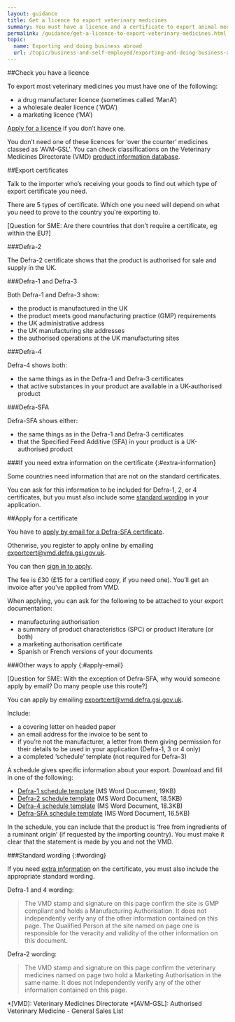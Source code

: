 ```yaml
---
layout: guidance
title: Get a licence to export veterinary medicines
summary: You must have a licence and a certificate to export animal medicines
permalink: /guidance/get-a-licence-to-export-veterinary-medicines.html
topic:
  name: Exporting and doing business abroad
  url: /topic/business-and-self-employed/exporting-and-doing-business-abroad.html
---
```


##Check you have a licence

To export most veterinary medicines you must have one of the following:

- a drug manufacturer licence (sometimes called ‘ManA’)
- a wholesale dealer licence (‘WDA’)
- a marketing licence (‘MA’)

[Apply for a licence](https://www.gov.uk/guidance/apply-for-manufacturer-or-wholesaler-of-medicines-licences#veterinary-licences) if you don’t have one.

You don’t need one of these licences for ‘over the counter’ medicines classed as 'AVM-GSL'. You can check classifications on the Veterinary Medicines Directorate (VMD) [product information database](http://www.vmd.defra.gov.uk/ProductInformationDatabase/Search.aspx).


##Export certificates

Talk to the importer who’s receiving your goods to find out which type of export certificate you need. 

There are 5 types of certificate. Which one you need will depend on what you need to prove to the country you're exporting to.

[Question for SME: Are there countries that don’t require a certificate, eg within the EU?]

###Defra-2

The Defra-2 certificate shows that the product is authorised for sale and supply in the UK.

###Defra-1 and Defra-3

Both Defra-1 and Defra-3 show:

- the product is manufactured in the UK
- the product meets good manufacturing practice (GMP) requirements
- the UK administrative address
- the UK manufacturing site addresses
- the authorised operations at the UK manufacturing sites

###Defra-4

Defra-4 shows both:

- the same things as in the Defra-1 and Defra-3 certificates
- that active substances in your product are available in a UK-authorised product

###Defra-SFA

Defra-SFA shows either:

- the same things as in the Defra-1 and Defra-3 certificates
- that the Specified Feed Additive (SFA) in your product is a UK-authorised product

###If you need extra information on the certificate
{:#extra-information}

Some countries need information that are not on the standard certificates.

You can ask for this information to be included for Defra-1, 2, or 4 certificates, but you must also include some [standard wording](#wording) in your application.


##Apply for a certificate

You have to [apply by email for a Defra-SFA certificate](#apply-email).

Otherwise, you register to apply online by emailing <exportcert@vmd.defra.gsi.gov.uk>.

You can then [sign in to apply](https://www.vmd.defra.gov.uk/EC/Login.aspx).

The fee is £30 (£15 for a certified copy, if you need one). You’ll get an invoice after you’ve applied from VMD.

When applying, you can ask for the following to be attached to your export documentation:

- manufacturing authorisation
- a summary of product characteristics (SPC) or product literature (or both)
- a marketing authorisation certificate
- Spanish or French versions of your documents

###Other ways to apply
{:#apply-email}

[Question for SME: With the exception of Defra-SFA, why would someone apply by email? Do many people use this route?]

You can apply by emailing <exportcert@vmd.defra.gsi.gov.uk>.

Include:

- a covering letter on headed paper
- an email address for the invoice to be sent to
- if you’re not the manufacturer, a letter from them giving permission for their details to be used in your application (Defra-1, 3 or 4 only)
- a completed ‘schedule’ template (not required for Defra-3)

A schedule gives specific information about your export. Download and fill in one of the following:

- [Defra-1 schedule template](https://www.gov.uk/government/uploads/system/uploads/attachment_data/file/421321/758549_Defra1_ScheduleTemplate.docx) (MS Word Document, 19KB)
- [Defra-2 schedule template](https://www.gov.uk/government/uploads/system/uploads/attachment_data/file/421323/761073_Defra2_ScheduleTemplate.docx) (MS Word Document, 18.5KB)
- [Defra-4 schedule template](https://www.gov.uk/government/uploads/system/uploads/attachment_data/file/421325/765798_Defra4_ScheduleTemplate.docx) (MS Word Document, 18.3KB)
- [Defra-SFA schedule template](https://www.gov.uk/government/uploads/system/uploads/attachment_data/file/421326/766188_DefraSFA_ScheduleTemplate.docx) (MS Word Document, 16.5KB)

In the schedule, you can include that the product is ‘free from ingredients of a ruminant origin’ (if requested by the importing country). You must make it clear that the statement is made by you and not the VMD.

###Standard wording
{:#wording}

If you need [extra information](#extra-information) on the certificate, you must also include the appropriate standard wording.

Defra-1 and 4 wording:

> The VMD stamp and signature on this page confirm the site is GMP compliant and holds a Manufacturing Authorisation. It does not independently verify any of the other information contained on this page. The Qualified Person at the site named on page one is responsible for the veracity and validity of the other information on this document.

Defra-2 wording:

> The VMD stamp and signature on this page confirm the veterinary medicines named on
page two hold a Marketing Authorisation in the same name. It does not independently verify any of the other information contained on this page.

*[VMD]: Veterinary Medicines Directorate
*[AVM-GSL]: Authorised Veterinary Medicine - General Sales List

